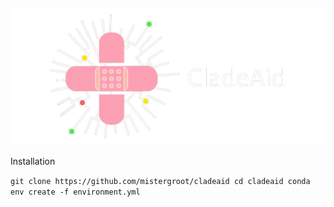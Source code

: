 [![logo](https://raw.githubusercontent.com/mistergroot/cladeaid/refs/heads/main/cladeaid_logo.png)](https://github.com/mistergroot/cladeaid)

Installation

`git clone https://github.com/mistergroot/cladeaid
    cd cladeaid
    conda env create -f environment.yml`
